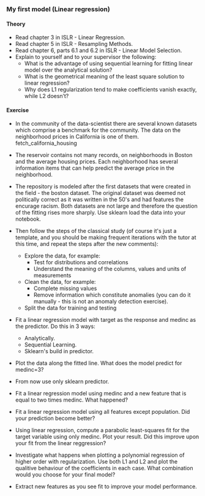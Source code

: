 ### My first model (Linear regression)
#### Theory
 - Read chapter 3 in ISLR - Linear Regression.
 - Read chapter 5 in ISLR - Resampling Methods.
 - Read chapter 6, parts 6.1 and 6.2 in ISLR - Linear Model Selection. 
 - Explain to yourself and to your supervisor the following:
    - What is the advantage of using sequential learning for fitting linear model over the analytical solution?
    - What is the geometrical meaning of the least square solution to linear regression?
    - Why does L1 regularization tend to make coefficients vanish exactly, while L2 doesn’t?
#### Exercise
 - In the community of the data-scientist there are several known datasets which comprise a benchmark for the community. The data on the neighborhood prices in California is one of them.
 fetch_california_housing
 - The reservoir contains not many records, on neighborhoods in Boston and the average housing prices. Each neighborhood has several information items that can help predict the average price in the neighborhood.
 - The repository is modeled after  the first datasets that were created in the field - the boston dataset. The original dataset was deemed not politically correct as it was written in the 50's and had features the encurage racism.
   Both datasets are not large and therefore the question of the fitting rises more sharply. Use sklearn load the data into your notebook.

 - Then follow the steps of the classical study (of course it's just a template, and you should be making frequent iterations with the tutor at this time, and repeat the steps after the new comments):
     - Explore the data, for example:
         - Test for distributions and correlations
         - Understand the meaning of the columns, values and units of measurements
      - Clean the data, for example:
         - Complete missing values
         - Remove information which constitute anomalies (you can do it manually - this is not an anomaly detection exercise).
     - Split the data for training and testing
  
  - Fit a linear regression model with target as the response and medinc as the predictor. Do this in 3 ways:
     - Analytically.
     - Sequential Learning.
     - Sklearn's build in predictor.
  - Plot the data along the fitted line. What does the model predict for medinc=3?
   - From now use only sklearn predictor.
   - Fit a linear regression model using medinc and a new feature that is equal to two times medinc. What happened?
   - Fit a linear regression model using all features except population. Did your prediction become better?
   - Using linear regression, compute a parabolic least-squares fit for the target variable using only medinc. Plot your result. Did this improve upon your fit from the linear reggression?
   - Investigate what happens when plotting a polynomial regression of higher order with regularization. Use both L1 and L2 and plot the qualitive behaviour of the coefficients in each case. What combination would you choose for your final model?
   - Extract new features as you see fit to improve your model performance.  
